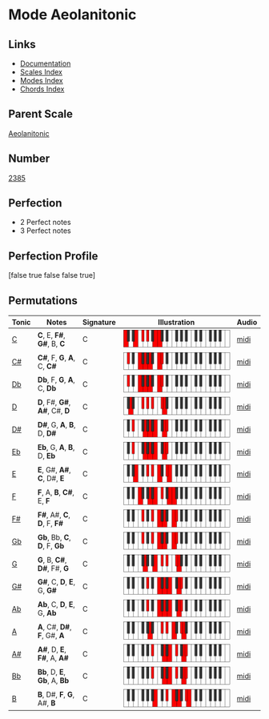 # Mode Aeolanitonic

## Links

- [Documentation](index.md)
- [Scales Index](Scales.md)
- [Modes Index](Modes.md)
- [Chords Index](Chords.md)

## Parent Scale

[Aeolanitonic](ScaleAeolanitonic.md)

## Number

[2385](https://ianring.com/musictheory/scales/2385)

## Perfection

- 2 Perfect notes
- 3 Perfect notes

## Perfection Profile

[false true false false true]

## Permutations

| Tonic | Notes | Signature | Illustration | Audio |
|-------|-------|-----------|--------------|-------|
| [C](ModeCNaturalAeolanitonic.md) | **C**, E, **F#**, **G#**, B, **C** | C | ![CNaturalAeolanitonic](ModeCNaturalAeolanitonic.png) | [midi](https://github.com/edipermadi/music/blob/main/docs/ModeCNaturalAeolanitonic.mid?raw=true) |
| [C#](ModeCSharpAeolanitonic.md) | **C#**, F, **G**, **A**, C, **C#** | C | ![CSharpAeolanitonic](ModeCSharpAeolanitonic.png) | [midi](https://github.com/edipermadi/music/blob/main/docs/ModeCSharpAeolanitonic.mid?raw=true) |
| [Db](ModeDFlatAeolanitonic.md) | **Db**, F, **G**, **A**, C, **Db** | C | ![DFlatAeolanitonic](ModeDFlatAeolanitonic.png) | [midi](https://github.com/edipermadi/music/blob/main/docs/ModeDFlatAeolanitonic.mid?raw=true) |
| [D](ModeDNaturalAeolanitonic.md) | **D**, F#, **G#**, **A#**, C#, **D** | C | ![DNaturalAeolanitonic](ModeDNaturalAeolanitonic.png) | [midi](https://github.com/edipermadi/music/blob/main/docs/ModeDNaturalAeolanitonic.mid?raw=true) |
| [D#](ModeDSharpAeolanitonic.md) | **D#**, G, **A**, **B**, D, **D#** | C | ![DSharpAeolanitonic](ModeDSharpAeolanitonic.png) | [midi](https://github.com/edipermadi/music/blob/main/docs/ModeDSharpAeolanitonic.mid?raw=true) |
| [Eb](ModeEFlatAeolanitonic.md) | **Eb**, G, **A**, **B**, D, **Eb** | C | ![EFlatAeolanitonic](ModeEFlatAeolanitonic.png) | [midi](https://github.com/edipermadi/music/blob/main/docs/ModeEFlatAeolanitonic.mid?raw=true) |
| [E](ModeENaturalAeolanitonic.md) | **E**, G#, **A#**, **C**, D#, **E** | C | ![ENaturalAeolanitonic](ModeENaturalAeolanitonic.png) | [midi](https://github.com/edipermadi/music/blob/main/docs/ModeENaturalAeolanitonic.mid?raw=true) |
| [F](ModeFNaturalAeolanitonic.md) | **F**, A, **B**, **C#**, E, **F** | C | ![FNaturalAeolanitonic](ModeFNaturalAeolanitonic.png) | [midi](https://github.com/edipermadi/music/blob/main/docs/ModeFNaturalAeolanitonic.mid?raw=true) |
| [F#](ModeFSharpAeolanitonic.md) | **F#**, A#, **C**, **D**, F, **F#** | C | ![FSharpAeolanitonic](ModeFSharpAeolanitonic.png) | [midi](https://github.com/edipermadi/music/blob/main/docs/ModeFSharpAeolanitonic.mid?raw=true) |
| [Gb](ModeGFlatAeolanitonic.md) | **Gb**, Bb, **C**, **D**, F, **Gb** | C | ![GFlatAeolanitonic](ModeGFlatAeolanitonic.png) | [midi](https://github.com/edipermadi/music/blob/main/docs/ModeGFlatAeolanitonic.mid?raw=true) |
| [G](ModeGNaturalAeolanitonic.md) | **G**, B, **C#**, **D#**, F#, **G** | C | ![GNaturalAeolanitonic](ModeGNaturalAeolanitonic.png) | [midi](https://github.com/edipermadi/music/blob/main/docs/ModeGNaturalAeolanitonic.mid?raw=true) |
| [G#](ModeGSharpAeolanitonic.md) | **G#**, C, **D**, **E**, G, **G#** | C | ![GSharpAeolanitonic](ModeGSharpAeolanitonic.png) | [midi](https://github.com/edipermadi/music/blob/main/docs/ModeGSharpAeolanitonic.mid?raw=true) |
| [Ab](ModeAFlatAeolanitonic.md) | **Ab**, C, **D**, **E**, G, **Ab** | C | ![AFlatAeolanitonic](ModeAFlatAeolanitonic.png) | [midi](https://github.com/edipermadi/music/blob/main/docs/ModeAFlatAeolanitonic.mid?raw=true) |
| [A](ModeANaturalAeolanitonic.md) | **A**, C#, **D#**, **F**, G#, **A** | C | ![ANaturalAeolanitonic](ModeANaturalAeolanitonic.png) | [midi](https://github.com/edipermadi/music/blob/main/docs/ModeANaturalAeolanitonic.mid?raw=true) |
| [A#](ModeASharpAeolanitonic.md) | **A#**, D, **E**, **F#**, A, **A#** | C | ![ASharpAeolanitonic](ModeASharpAeolanitonic.png) | [midi](https://github.com/edipermadi/music/blob/main/docs/ModeASharpAeolanitonic.mid?raw=true) |
| [Bb](ModeBFlatAeolanitonic.md) | **Bb**, D, **E**, **Gb**, A, **Bb** | C | ![BFlatAeolanitonic](ModeBFlatAeolanitonic.png) | [midi](https://github.com/edipermadi/music/blob/main/docs/ModeBFlatAeolanitonic.mid?raw=true) |
| [B](ModeBNaturalAeolanitonic.md) | **B**, D#, **F**, **G**, A#, **B** | C | ![BNaturalAeolanitonic](ModeBNaturalAeolanitonic.png) | [midi](https://github.com/edipermadi/music/blob/main/docs/ModeBNaturalAeolanitonic.mid?raw=true) |
